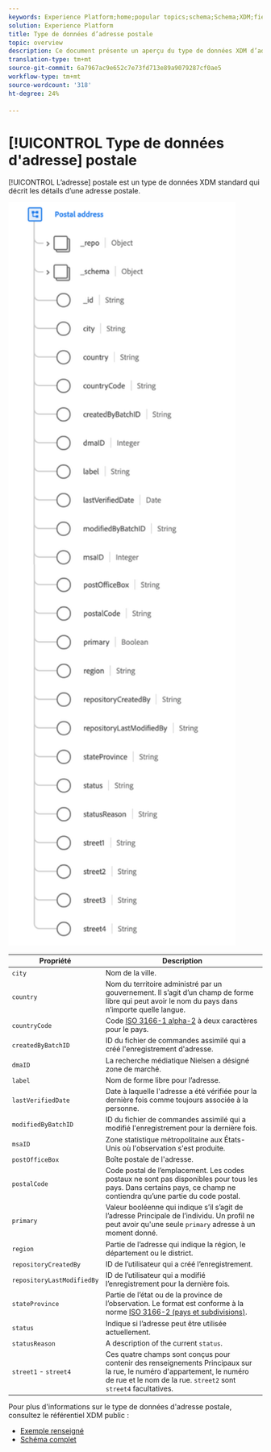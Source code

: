 ```yaml
---
keywords: Experience Platform;home;popular topics;schema;Schema;XDM;fields;schemas;Schemas;address;xdm:address;datatype;data-type;data type;
solution: Experience Platform
title: Type de données d’adresse postale
topic: overview
description: Ce document présente un aperçu du type de données XDM d’adresse postale.
translation-type: tm+mt
source-git-commit: 6a7967ac9e652c7e73fd713e89a9079287cf0ae5
workflow-type: tm+mt
source-wordcount: '318'
ht-degree: 24%

---
```



# [!UICONTROL Type de données d&#39;adresse] postale

[!UICONTROL L’adresse] postale est un type de données XDM standard qui décrit les détails d’une adresse postale.

<img src="../images/data-types/postal-address.png" width="450" /><br />

| Propriété | Description |
| --- | --- |
| `city` | Nom de la ville. |
| `country` | Nom du territoire administré par un gouvernement. Il s’agit d’un champ de forme libre qui peut avoir le nom du pays dans n’importe quelle langue. |
| `countryCode` | Code <a href="https://datahub.io/core/country-list">ISO 3166-1 alpha-2</a> à deux caractères pour le pays. |
| `createdByBatchID` | ID du fichier de commandes assimilé qui a créé l&#39;enregistrement d&#39;adresse. |
| `dmaID` | La recherche médiatique Nielsen a désigné zone de marché. |
| `label` | Nom de forme libre pour l’adresse. |
| `lastVerifiedDate` | Date à laquelle l&#39;adresse a été vérifiée pour la dernière fois comme toujours associée à la personne. |
| `modifiedByBatchID` | ID du fichier de commandes assimilé qui a modifié l&#39;enregistrement pour la dernière fois. |
| `msaID` | Zone statistique métropolitaine aux États-Unis où l&#39;observation s&#39;est produite. |
| `postOfficeBox` | Boîte postale de l&#39;adresse. |
| `postalCode` | Code postal de l’emplacement. Les codes postaux ne sont pas disponibles pour tous les pays. Dans certains pays, ce champ ne contiendra qu’une partie du code postal. |
| `primary` | Valeur booléenne qui indique s’il s’agit de l’adresse Principale de l’individu. Un profil ne peut avoir qu&#39;une seule `primary` adresse à un moment donné. |
| `region` | Partie de l’adresse qui indique la région, le département ou le district. |
| `repositoryCreatedBy` | ID de l’utilisateur qui a créé l’enregistrement. |
| `repositoryLastModifiedBy` | ID de l’utilisateur qui a modifié l’enregistrement pour la dernière fois. |
| `stateProvince` | Partie de l’état ou de la province de l’observation. Le format est conforme à la norme [ISO 3166-2 (pays et subdivisions)](http://www.unece.org/cefact/locode/subdivisions.html). |
| `status` | Indique si l’adresse peut être utilisée actuellement. |
| `statusReason` | A description of the current `status`. |
| `street1` - `street4` | Ces quatre champs sont conçus pour contenir des renseignements Principaux sur la rue, le numéro d&#39;appartement, le numéro de rue et le nom de la rue. `street2` sont `street4` facultatives. |

Pour plus d&#39;informations sur le type de données d&#39;adresse postale, consultez le référentiel XDM public :

* [Exemple renseigné](https://github.com/adobe/xdm/blob/master/components/datatypes/address.example.1.json)
* [Schéma complet](https://github.com/adobe/xdm/blob/master/components/datatypes/address.schema.json)